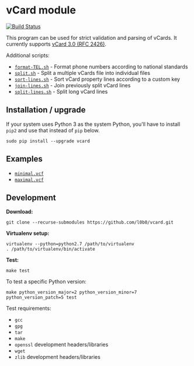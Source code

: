 vCard module
============

[![Build Status](https://jenkins.engmark.name:8080/buildStatus/icon?job=vcard)](https://jenkins.engmark.name:8080/job/vcard/)

This program can be used for strict validation and parsing of vCards. It currently supports [vCard 3.0 (RFC 2426)](http://tools.ietf.org/html/rfc2426).

Additional scripts:

* [`format-TEL.sh`](format-TEL.sh) - Format phone numbers according to national standards
* [`split.sh`](split.sh) - Split a multiple vCards file into individual files
* [`sort-lines.sh`](sort-lines.sh) - Sort vCard property lines according to a custom key
* [`join-lines.sh`](join-lines.sh) - Join previously split vCard lines
* [`split-lines.sh`](split-lines.sh) - Split long vCard lines

Installation / upgrade
----------------------

If your system uses Python 3 as the system Python, you'll have to install `pip2` and use that instead of `pip` below.

    sudo pip install --upgrade vcard

Examples
--------

* [`minimal.vcf`](./vcard/test/minimal.vcf)
* [`maximal.vcf`](./vcard/test/maximal.vcf)

Development
-----------

**Download:**

    git clone --recurse-submodules https://github.com/l0b0/vcard.git

**Virtualenv setup:**

    virtualenv --python=python2.7 /path/to/virtualenv
    . /path/to/virtualenv/bin/activate

**Test:**

    make test

To test a specific Python version:

    make python_version_major=2 python_version_minor=7 python_version_patch=5 test

Test requirements:

- `gcc`
- `gpg`
- `tar`
- `make`
- `openssl` development headers/libraries
- `wget`
- `zlib` development headers/libraries
